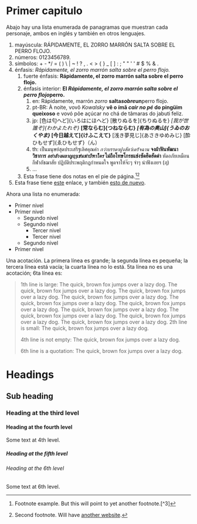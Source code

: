# Primer capitulo

Abajo hay una lista enumerada de panagramas que muestran cada personaje, ambos en inglés y también en otros lenguajes.

1. mayúscula: RÁPIDAMENTE, EL ZORRO MARRÓN SALTA SOBRE EL PERRO FLOJO. 
2. números: 0123456789. 
3. símbolos: + - */ = ( ) \ | ~ ! ? , . < > { } _ [ ] : ; " " ' ' # $ % & .
4. énfasis: *Rápidamente, el zorro marrón salta sobre el perro flojo.* 
    1. fuerte énfasis: **Rápidamente, el zorro marrón salta sobre el perro flojo.**
    2. énfasis interior: **El *Rápidamente, el zorro marrón salta sobre el perro flojo*perro.** 
        1. en: Rápidamente, marrón *zorro* **salta*sobre*un**perro flojo.
        2. pt-BR: À noite, vovô *Kowalsky* **vê o ímã *cair no pé* do pingüim queixoso** e vovó põe açúcar no chá de tâmaras do jabuti feliz.
        3. jp: [色は匂へど]{いろはにほへど} [散りぬるを]{ちりぬるを} *[我が世誰ぞ]{わかよたれぞ}* **[常ならむ]{つねならむ} *[有為の奥山]{うゐのおくやま}* [今日越えて]{けふこえて}** [浅き夢見じ]{あさきゆめみじ} [酔ひもせず]{ゑひもせず}（ん）
        4. th: เป็นมนุษย์สุดประเสริฐเลิศคุณค่า *กว่าบรรดาฝูงสัตว์เดรัจฉาน* **จงฝ่าฟันพัฒนาวิชาการ *อย่าล้างผลาญฤๅเข่นฆ่าบีฑาใคร* ไม่ถือโทษโกรธแช่งซัดฮึดฮัดด่า** หัดอภัยเหมือนกีฬาอัชฌาสัย ปฏิบัติประพฤติกฎกำหนดใจ พูดจาให้จ๊ะๆ จ๋าๆ น่าฟังเอยฯ (ฦ)
        5. ...
    3. Esta frase tiene dos notas en el pie de página.[^1][^2]
5. Esta frase tiene [este](https://example-this.com) enlace, y también [esto de nuevo](https://example-this-again.com).

Ahora una lista no enumerada:

* Primer nivel
* Primer nivel 
    * Segundo nivel
    * Segundo nivel 
        * Tercer nivel
        * Tercer nivel
    * Segundo nivel
* Primer nivel

Una acotación. La primera línea es grande; la segunda línea es pequeña; la tercera línea está vacía; la cuarta línea no lo está. 5ta línea no es una acotación; 6ta línea es:

> 1th line is large: The quick, brown fox jumps over a lazy dog. The quick, brown fox jumps over a lazy dog. The quick, brown fox jumps over a lazy dog. The quick, brown fox jumps over a lazy dog. The quick, brown fox jumps over a lazy dog. The quick, brown fox jumps over a lazy dog. The quick, brown fox jumps over a lazy dog. The quick, brown fox jumps over a lazy dog. The quick, brown fox jumps over a lazy dog. The quick, brown fox jumps over a lazy dog. 2th line is small: The quick, brown fox jumps over a lazy dog.
> 
> 4th line is not empty: The quick, brown fox jumps over a lazy dog.
> 
> 6th line is a quotation: The quick, brown fox jumps over a lazy dog.

# Headings

## Sub heading

### Heading at the third level

#### Heading at the fourth level

Some text at 4th level.

##### Heading at the fifth level

###### Heading at the 6th level

Some text at 6th level.

[^1]: Footnote example. But this will point to yet another footnote.[^3]

[^2]: Second footnote. Will have [another website](https://example-another-website.com).